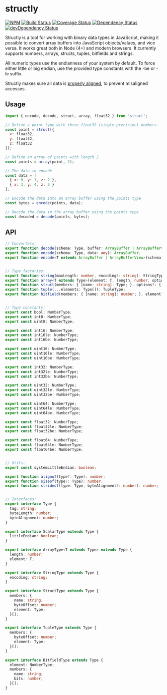 # structly

[![NPM](https://img.shields.io/npm/v/structly.svg)](https://www.npmjs.com/package/structly)
[![Build Status](https://img.shields.io/travis/maxdavidson/structly/master.svg)](https://travis-ci.org/maxdavidson/structly)
[![Coverage Status](https://img.shields.io/coveralls/maxdavidson/structly/master.svg)](https://coveralls.io/github/maxdavidson/structly?branch=master)
[![Dependency Status](https://img.shields.io/david/maxdavidson/structly.svg)](https://david-dm.org/maxdavidson/structly)
[![devDependency Status](https://img.shields.io/david/dev/maxdavidson/structly.svg)](https://david-dm.org/maxdavidson/structly#info=devDependencies)

Structly is a tool for working with binary data types in JavaScript, making
it possible to convert array buffers into JavaScript objects/values, and vice versa.
It works great both in Node (4+) and modern browsers. It currently supports
numbers, arrays, structs, tuples, bitfields and strings.

All numeric types use the endianness of your system by default. To force either
little or big endian, use the provided type constants with the -be or -le suffix.

Structly makes sure all data is [properly aligned](https://en.wikipedia.org/wiki/Data_structure_alignment),
to prevent misaligned accesses.


## Usage

```javascript
import { encode, decode, struct, array, float32 } from 'struct';

// Define a point type with three float32 (single-precision) members.
const point = struct({
  x: float32,
  y: float32,
  z: float32
});

// Define an array of points with length 2
const points = array(point, 2);

// The data to encode
const data = [
  { x: 0, y: 1, z: 2 },
  { x: 3, y: 4, z: 5 }
];

// Encode the data into an array buffer using the points type
const bytes = encode(points, data);

// Decode the data in the array buffer using the points type
const decoded = decode(points, bytes);
```


## API

```typescript
// Converters:
export function decode(schema: Type, buffer: ArrayBuffer | ArrayBufferView, data?: any, startOffset?: number): any;
export function encode(schema: Type, data: any): ArrayBuffer;
export function encode<T extends ArrayBuffer | ArrayBufferView>(schema: Type, data: any, buffer: T, startOffset?: number): T;


// Type factories:
export function string(maxLength: number, encoding?: string): StringType;
export function array<T extends Type>(element: T, length: number, options?: { pack?: boolean; }): ArrayType<T>;
export function struct(members: { [name: string]: Type; }, options?: { reorder?: boolean; pack?: boolean | number; }): StructType;
export function tuple(...elements: Type[]): TupleType;
export function bitfield(members: { [name: string]: number; }, element?: NumberType): BitfieldType;


// Type constants:
export const bool: NumberType;
export const int8: NumberType;
export const uint8: NumberType;

export const int16: NumberType;
export const int16le: NumberType;
export const int16be: NumberType;

export const uint16: NumberType;
export const uint16le: NumberType;
export const uint16be: NumberType;

export const int32: NumberType;
export const int32le: NumberType;
export const int32be: NumberType;

export const uint32: NumberType;
export const uint32le: NumberType;
export const uint32be: NumberType;

export const uint64: NumberType;
export const uint64le: NumberType;
export const uint64be: NumberType;

export const float32: NumberType;
export const float32le: NumberType;
export const float32be: NumberType;

export const float64: NumberType;
export const float64le: NumberType;
export const float64be: NumberType;


// Utils:
export const systemLittleEndian: boolean;

export function alignof(type?: Type): number;
export function sizeof(type?: Type): number;
export function strideof(type: Type, byteAlignment?: number): number;


// Interfaces:
export interface Type {
  tag: string;
  byteLength: number;
  byteAlignment: number;
}

export interface ScalarType extends Type {
  littleEndian: boolean;
}

export interface ArrayType<T extends Type> extends Type {
  length: number;
  element: T;
}

export interface StringType extends Type {
  encoding: string;
}

export interface StructType extends Type {
  members: {
    name: string;
    byteOffset: number;
    element: Type;
  }[];
}

export interface TupleType extends Type {
  members: {
    byteOffset: number;
    element: Type;
  }[];
}

export interface BitfieldType extends Type {
  element: NumberType;
  members: {
    name: string;
    bits: number;
  }[];
}
```
